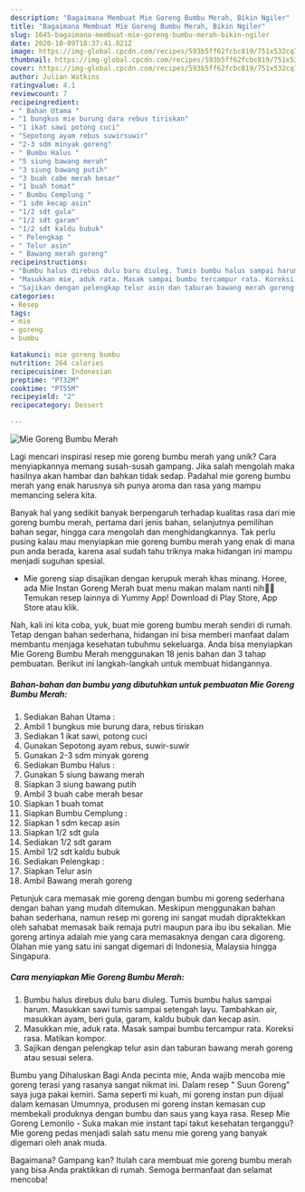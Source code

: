```yaml
---
description: "Bagaimana Membuat Mie Goreng Bumbu Merah, Bikin Ngiler"
title: "Bagaimana Membuat Mie Goreng Bumbu Merah, Bikin Ngiler"
slug: 1645-bagaimana-membuat-mie-goreng-bumbu-merah-bikin-ngiler
date: 2020-10-09T18:37:41.821Z
image: https://img-global.cpcdn.com/recipes/593b5ff62fcbc819/751x532cq70/mie-goreng-bumbu-merah-foto-resep-utama.jpg
thumbnail: https://img-global.cpcdn.com/recipes/593b5ff62fcbc819/751x532cq70/mie-goreng-bumbu-merah-foto-resep-utama.jpg
cover: https://img-global.cpcdn.com/recipes/593b5ff62fcbc819/751x532cq70/mie-goreng-bumbu-merah-foto-resep-utama.jpg
author: Julian Watkins
ratingvalue: 4.1
reviewcount: 7
recipeingredient:
- " Bahan Utama "
- "1 bungkus mie burung dara rebus tiriskan"
- "1 ikat sawi potong cuci"
- "Sepotong ayam rebus suwirsuwir"
- "2-3 sdm minyak goreng"
- " Bumbu Halus "
- "5 siung bawang merah"
- "3 siung bawang putih"
- "3 buah cabe merah besar"
- "1 buah tomat"
- " Bumbu Cemplung "
- "1 sdm kecap asin"
- "1/2 sdt gula"
- "1/2 sdt garam"
- "1/2 sdt kaldu bubuk"
- " Pelengkap "
- " Telur asin"
- " Bawang merah goreng"
recipeinstructions:
- "Bumbu halus direbus dulu baru diuleg. Tumis bumbu halus sampai harum. Masukkan sawi tumis sampai setengah layu. Tambahkan air, masukkan ayam, beri gula, garam, kaldu bubuk dan kecap asin."
- "Masukkan mie, aduk rata. Masak sampai bumbu tercampur rata. Koreksi rasa. Matikan kompor."
- "Sajikan dengan pelengkap telur asin dan taburan bawang merah goreng atau sesuai selera."
categories:
- Resep
tags:
- mie
- goreng
- bumbu

katakunci: mie goreng bumbu 
nutrition: 264 calories
recipecuisine: Indonesian
preptime: "PT32M"
cooktime: "PT55M"
recipeyield: "2"
recipecategory: Dessert

---
```



![Mie Goreng Bumbu Merah](https://img-global.cpcdn.com/recipes/593b5ff62fcbc819/751x532cq70/mie-goreng-bumbu-merah-foto-resep-utama.jpg)

Lagi mencari inspirasi resep mie goreng bumbu merah yang unik? Cara menyiapkannya memang susah-susah gampang. Jika salah mengolah maka hasilnya akan hambar dan bahkan tidak sedap. Padahal mie goreng bumbu merah yang enak harusnya sih punya aroma dan rasa yang mampu memancing selera kita.

Banyak hal yang sedikit banyak berpengaruh terhadap kualitas rasa dari mie goreng bumbu merah, pertama dari jenis bahan, selanjutnya pemilihan bahan segar, hingga cara mengolah dan menghidangkannya. Tak perlu pusing kalau mau menyiapkan mie goreng bumbu merah yang enak di mana pun anda berada, karena asal sudah tahu triknya maka hidangan ini mampu menjadi suguhan spesial.

- Mie goreng siap disajikan dengan kerupuk merah khas minang. Horee, ada Mie Instan Goreng Merah buat menu makan malam nanti nih🤤🤤 Temukan resep lainnya di Yummy App! Download di Play Store, App Store atau klik.


Nah, kali ini kita coba, yuk, buat mie goreng bumbu merah sendiri di rumah. Tetap dengan bahan sederhana, hidangan ini bisa memberi manfaat dalam membantu menjaga kesehatan tubuhmu sekeluarga. Anda bisa menyiapkan Mie Goreng Bumbu Merah menggunakan 18 jenis bahan dan 3 tahap pembuatan. Berikut ini langkah-langkah untuk membuat hidangannya.

<!--inarticleads1-->

##### Bahan-bahan dan bumbu yang dibutuhkan untuk pembuatan Mie Goreng Bumbu Merah:

1. Sediakan  Bahan Utama :
1. Ambil 1 bungkus mie burung dara, rebus tiriskan
1. Sediakan 1 ikat sawi, potong cuci
1. Gunakan Sepotong ayam rebus, suwir-suwir
1. Gunakan 2-3 sdm minyak goreng
1. Sediakan  Bumbu Halus :
1. Gunakan 5 siung bawang merah
1. Siapkan 3 siung bawang putih
1. Ambil 3 buah cabe merah besar
1. Siapkan 1 buah tomat
1. Siapkan  Bumbu Cemplung :
1. Siapkan 1 sdm kecap asin
1. Siapkan 1/2 sdt gula
1. Sediakan 1/2 sdt garam
1. Ambil 1/2 sdt kaldu bubuk
1. Sediakan  Pelengkap :
1. Siapkan  Telur asin
1. Ambil  Bawang merah goreng


Petunjuk cara memasak mie goreng dengan bumbu mi goreng sederhana dengan bahan yang mudah ditemukan. Meskipun menggunakan bahan bahan sederhana, namun resep mi goreng ini sangat mudah dipraktekkan oleh sahabat memasak baik remaja putri maupun para ibu ibu sekalian. Mie goreng artinya adalah mie yang cara memasaknya dengan cara digoreng. Olahan mie yang satu ini sangat digemari di Indonesia, Malaysia hingga Singapura. 

<!--inarticleads2-->

##### Cara menyiapkan Mie Goreng Bumbu Merah:

1. Bumbu halus direbus dulu baru diuleg. Tumis bumbu halus sampai harum. Masukkan sawi tumis sampai setengah layu. Tambahkan air, masukkan ayam, beri gula, garam, kaldu bubuk dan kecap asin.
1. Masukkan mie, aduk rata. Masak sampai bumbu tercampur rata. Koreksi rasa. Matikan kompor.
1. Sajikan dengan pelengkap telur asin dan taburan bawang merah goreng atau sesuai selera.


Bumbu yang Dihaluskan Bagi Anda pecinta mie, Anda wajib mencoba mie goreng terasi yang rasanya sangat nikmat ini. Dalam resep &#34; Suun Goreng&#34; saya juga pakai kemiri. Sama seperti mi kuah, mi goreng instan pun dijual dalam kemasan Umumnya, produsen mi goreng instan kemasan cup membekali produknya dengan bumbu dan saus yang kaya rasa. Resep Mie Goreng Lemonilo - Suka makan mie instant tapi takut kesehatan terganggu? Mie goreng pedas menjadi salah satu menu mie goreng yang banyak digemari oleh anak muda. 

Bagaimana? Gampang kan? Itulah cara membuat mie goreng bumbu merah yang bisa Anda praktikkan di rumah. Semoga bermanfaat dan selamat mencoba!
